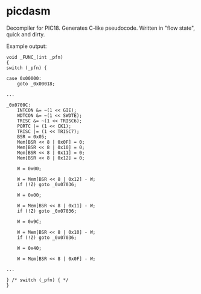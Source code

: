 # picdasm

Decompiler for PIC18. Generates C-like pseudocode. Written in "flow state", quick and dirty.

Example output:

```
void _FUNC_(int _pfn)
{
switch (_pfn) {

case 0x00000:
    goto _0x00018;

...

_0x0700C:
    INTCON &= ~(1 << GIE);
    WDTCON &= ~(1 << SWDTE);
    TRISC &= ~(1 << TRISC6);
    PORTC |= (1 << CK1);
    TRISC |= (1 << TRISC7);
    BSR = 0x05;
    Mem[BSR << 8 | 0x0F] = 0;
    Mem[BSR << 8 | 0x10] = 0;
    Mem[BSR << 8 | 0x11] = 0;
    Mem[BSR << 8 | 0x12] = 0;

    W = 0x00;

    W = Mem[BSR << 8 | 0x12] - W;
    if (!Z) goto _0x07036;

    W = 0x00;

    W = Mem[BSR << 8 | 0x11] - W;
    if (!Z) goto _0x07036;

    W = 0x9C;

    W = Mem[BSR << 8 | 0x10] - W;
    if (!Z) goto _0x07036;

    W = 0x40;

    W = Mem[BSR << 8 | 0x0F] - W;

...

} /* switch (_pfn) { */
}
```

